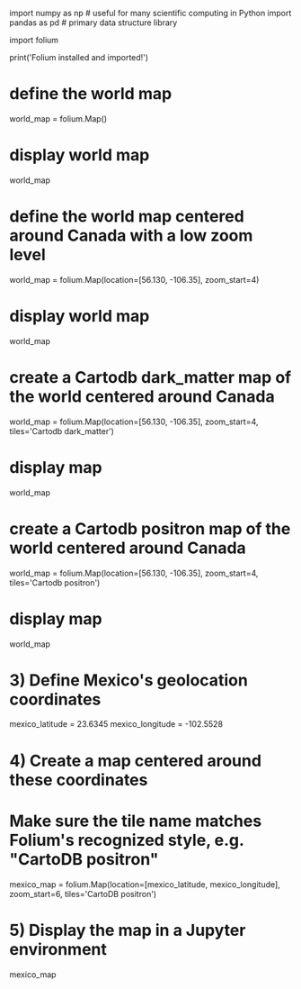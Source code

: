 import numpy as np  # useful for many scientific computing in Python
import pandas as pd # primary data structure library


import folium

print('Folium installed and imported!')


# define the world map
world_map = folium.Map()

# display world map
world_map



# define the world map centered around Canada with a low zoom level
world_map = folium.Map(location=[56.130, -106.35], zoom_start=4)

# display world map
world_map



# create a Cartodb dark_matter map of the world centered around Canada
world_map = folium.Map(location=[56.130, -106.35], zoom_start=4, tiles='Cartodb dark_matter')

# display map
world_map



# create a Cartodb positron map of the world centered around Canada
world_map = folium.Map(location=[56.130, -106.35], zoom_start=4, tiles='Cartodb positron')

# display map
world_map



# 3) Define Mexico's geolocation coordinates
mexico_latitude = 23.6345
mexico_longitude = -102.5528

# 4) Create a map centered around these coordinates
#    Make sure the tile name matches Folium's recognized style, e.g. "CartoDB positron"
mexico_map = folium.Map(location=[mexico_latitude, mexico_longitude],
                        zoom_start=6,
                        tiles='CartoDB positron')

# 5) Display the map in a Jupyter environment
mexico_map

